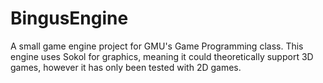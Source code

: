 # BingusEngine
A small game engine project for GMU's Game Programming class. This engine uses Sokol for graphics, meaning it could theoretically support 3D games, however it has only been tested with 2D games.
